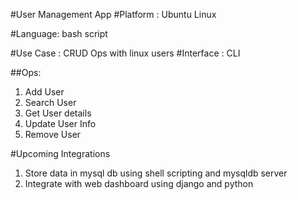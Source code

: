 #User Management App
#Platform : Ubuntu Linux

#Language: bash script

#Use Case : CRUD Ops with linux users
#Interface : CLI

##Ops:
1. Add User
2. Search User
3. Get User details
4. Update User Info
5. Remove User

#Upcoming Integrations

1. Store data in mysql db using shell scripting and mysqldb server
2. Integrate with web dashboard using django and python
